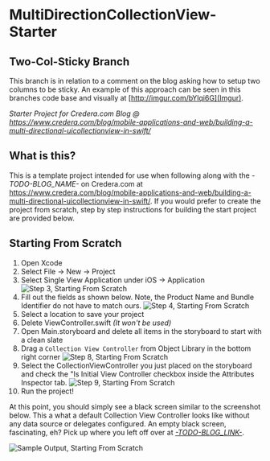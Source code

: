 # MultiDirectionCollectionView-Starter

## Two-Col-Sticky Branch

This branch is in relation to a comment on the blog asking how to setup two columns to be sticky. An example of this approach can be seen in this branches code base and visually at [http://imgur.com/bYlqi6G](Imgur).

*Starter Project for Credera.com Blog @ https://www.credera.com/blog/mobile-applications-and-web/building-a-multi-directional-uicollectionview-in-swift/*

## What is this?

This is a template project intended for use when following along with the *-TODO-BLOG_NAME-* on Credera.com at https://www.credera.com/blog/mobile-applications-and-web/building-a-multi-directional-uicollectionview-in-swift/. If you would prefer to create the project from scratch, step by step instructions for building the start project are provided below. 

## Starting From Scratch

1. Open Xcode
2. Select File → New → Project
3. Select Single View Application under iOS → Application
  ![Step 3, Starting From Scratch](https://raw.githubusercontent.com/kwandrews7/MultiDirectionCollectionView/master/ReferenceImages/starting_3_new_project_options.png)
4. Fill out the fields as shown below. Note, the Product Name and Bundle Identifier do not have to match ours.
  ![Step 4, Starting From Scratch](https://raw.githubusercontent.com/kwandrews7/MultiDirectionCollectionView/master/ReferenceImages/starting_4_new_project_template.png)
5. Select a location to save your project
6. Delete ViewController.swift *(It won't be used)*
7. Open Main.storyboard and delete all items in the storyboard to start with a clean slate
8. Drag a `Collection View Controller` from Object Library in the bottom right corner
  ![Step 8, Starting From Scratch](https://raw.githubusercontent.com/kwandrews7/MultiDirectionCollectionView/master/ReferenceImages/starting_8_collection_view_object.png)
9. Select the CollectionViewController you just placed on the storyboard and check the "Is Initial View Controller checkbox inside the Attributes Inspector tab.
  ![Step 9, Starting From Scratch](https://raw.githubusercontent.com/kwandrews7/MultiDirectionCollectionView/master/ReferenceImages/starting_9_initial_view.png)
10. Run the project!

At this point, you should simply see a black screen similar to the screenshot below. This a what a default Collection View Controller looks like without any data source or delegates configured. An empty black screen, fascinating, eh? Pick up where you left off over at [*-TODO-BLOG_LINK-*](*-TODO-BLOG_LINK-*).

![Sample Output, Starting From Scratch](https://raw.githubusercontent.com/kwandrews7/MultiDirectionCollectionView/master/ReferenceImages/starting_run_empty_collectionView.png)
